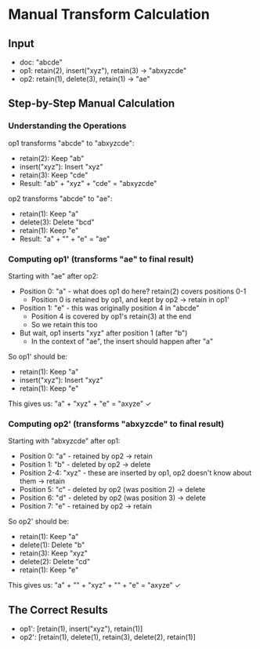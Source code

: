 # Manual Transform Calculation

## Input
- doc: "abcde"
- op1: retain(2), insert("xyz"), retain(3) → "abxyzcde"
- op2: retain(1), delete(3), retain(1) → "ae"

## Step-by-Step Manual Calculation

### Understanding the Operations

op1 transforms "abcde" to "abxyzcde":
- retain(2): Keep "ab"
- insert("xyz"): Insert "xyz"
- retain(3): Keep "cde"
- Result: "ab" + "xyz" + "cde" = "abxyzcde"

op2 transforms "abcde" to "ae":
- retain(1): Keep "a"
- delete(3): Delete "bcd"
- retain(1): Keep "e"
- Result: "a" + "" + "e" = "ae"

### Computing op1' (transforms "ae" to final result)

Starting with "ae" after op2:
- Position 0: "a" - what does op1 do here? retain(2) covers positions 0-1
  - Position 0 is retained by op1, and kept by op2 → retain in op1'
- Position 1: "e" - this was originally position 4 in "abcde"
  - Position 4 is covered by op1's retain(3) at the end
  - So we retain this too
- But wait, op1 inserts "xyz" after position 1 (after "b")
  - In the context of "ae", the insert should happen after "a"

So op1' should be:
- retain(1): Keep "a"
- insert("xyz"): Insert "xyz"
- retain(1): Keep "e"

This gives us: "a" + "xyz" + "e" = "axyze" ✓

### Computing op2' (transforms "abxyzcde" to final result)

Starting with "abxyzcde" after op1:
- Position 0: "a" - retained by op2 → retain
- Position 1: "b" - deleted by op2 → delete
- Position 2-4: "xyz" - these are inserted by op1, op2 doesn't know about them → retain
- Position 5: "c" - deleted by op2 (was position 2) → delete
- Position 6: "d" - deleted by op2 (was position 3) → delete
- Position 7: "e" - retained by op2 → retain

So op2' should be:
- retain(1): Keep "a"
- delete(1): Delete "b"
- retain(3): Keep "xyz"
- delete(2): Delete "cd"
- retain(1): Keep "e"

This gives us: "a" + "" + "xyz" + "" + "e" = "axyze" ✓

## The Correct Results

- op1': [retain(1), insert("xyz"), retain(1)]
- op2': [retain(1), delete(1), retain(3), delete(2), retain(1)]